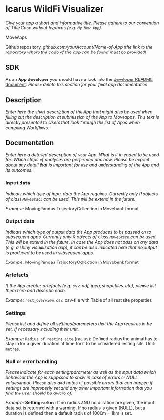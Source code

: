 # Icarus WildFi Visualizer

*Give your app a short and informative title. Please adhere to our convention of Title Case without hyphens (e.g. `My New App`)*

MoveApps

Github repository: *github.com/yourAccount/Name-of-App* *(the link to the repository where the code of the app can be found must be provided)*

## SDK

As an **App developer** you should have a look into the [developer README document](developer_README.md). 
*Please delete this section for your final app documentation*

## Description
*Enter here the short description of the App that might also be used when filling out the description at submission of the App to Moveapps. This text is directly presented to Users that look through the list of Apps when compiling Workflows.*

## Documentation
*Enter here a detailed description of your App. What is it intended to be used for. Which steps of analyses are performed and how. Please be explicit about any detail that is important for use and understanding of the App and its outcomes.*

### Input data
*Indicate which type of input data the App requires. Currently only R objects of class `MoveStack` can be used. This will be extend in the future.*

*Example*: MovingPandas TrajectoryCollection in Movebank format

### Output data
*Indicate which type of output data the App produces to be passed on to subsequent apps. Currently only R objects of class `MoveStack` can be used. This will be extend in the future. In case the App does not pass on any data (e.g. a shiny visualization app), it can be also indicated here that no output is produced to be used in subsequent apps.*

*Example:* MovingPandas TrajectoryCollection in Movebank format

### Artefacts
*If the App creates artefacts (e.g. csv, pdf, jpeg, shapefiles, etc), please list them here and describe each.*

*Example:* `rest_overview.csv`: csv-file with Table of all rest site properties

### Settings 
*Please list and define all settings/parameters that the App requires to be set, if necessary including their unit.*

*Example:* `Radius of resting site` (radius): Defined radius the animal has to stay in for a given duration of time for it to be considered resting site. Unit: `metres`.

### Null or error handling
*Please indicate for each setting/parameter as well as the input data which behaviour the App is supposed to show in case of errors or NULL values/input. Please also add notes of possible errors that can happen if settings are improperly set and any other important information that you find the user should be aware of.*

*Example:* **Setting `radius`:** If no radius AND no duration are given, the input data set is returned with a warning. If no radius is given (NULL), but a duration is defined then a default radius of 1000m = 1km is set. 
